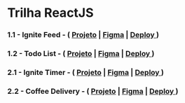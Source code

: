 # Trilha ReactJS

<h3>1.1 - Ignite Feed - 
  ( 
    <a href="./ignite-feed/"> Projeto</a>
    | 
    <a href="https://www.figma.com/community/file/1113573231685349036" target="_blank"> Figma</a>
    |
    <a href="https://ignite-feed-navy-six.vercel.app" target="_blank"> Deploy </a>
  )
</h3>
<h3>1.2 - Todo List - 
  ( 
    <a href="./todo-list/"> Projeto</a>
    | 
    <a href="https://www.figma.com/community/file/1367520320393838157" target="_blank"> Figma</a>
    |
    <a href="https://todo-list-kappa-roan.vercel.app" target="_blank"> Deploy </a>
  )
</h3>

<h3>2.1 - Ignite Timer - 
  ( 
    <a href="./ignite-timer/"> Projeto</a>
    | 
    <a href="https://www.figma.com/community/file/1127351821076435124" target="_blank"> Figma</a>
    |
    <a href="https://ignite-timer-tau-gray.vercel.app" target="_blank"> Deploy </a>
  )
</h3>

<h3>2.2 - Coffee Delivery - 
  ( 
    <a href="./coffee-delivery/"> Projeto</a>
    | 
    <a href="https://www.figma.com/community/file/1367562742660395633" target="_blank"> Figma</a>
    |
    <a href="https://coffee-delivery-iota-weld.vercel.app" target="_blank"> Deploy </a>
  )
</h3>
